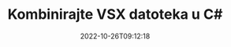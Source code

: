 ---
############################# Static ############################
layout: "auto-gen-merger"
date: 2022-10-26T09:12:18
draft: false
otherformats: mht mhtml odp ods odt one otp ott pdf pps ppsx ppt pptx rtf tex vdx

############################# Head ############################
head_title: "Kombinirajte VSX datoteke u C# | VSX Spajanje"
head_description: "Kombinirajte više VSX datoteka u jednu datoteku koristeći C# .NET API za spajanje dokumenata. Kombinirajte određene stranice ili nizove stranica iz različitih dokumenata u jedan dokument."

############################# Header ############################
title: "Kombinirajte VSX datoteka u C#"
description: "Kombinirajte VSX s nekoliko redaka .NET koda."
bg_image: "https://cms.admin.containerize.com/templates/aspose/App_Themes/V3/images/bg/header1.png"
bg_overlay: false
button:
    enable: true
    icon: "fas fa-arrow-down"
    label: "Preuzmite besplatnu probnu verziju"
    link: "https://downloads.groupdocs.com/merger/net"

############################# SubMenu ############################
submenu:
    enable: true

    left:
        img_alt: "GroupDocs.Merger for .NET"
        image: "https://cms.admin.containerize.com/templates/groupdocs/images/product-logos/90x90-noborder/groupdocs-merger-net.png"
        product: "GroupDocs.Merger"
        platform: ".NET"

    middle:
        button:

            # button loop
            - link: "https://apireference.groupdocs.com/merger/net"
              text: "API Referenca"

            # button loop
            - link: "https://github.com/groupdocs-merger"
              text: "Primjeri koda"

            # button loop
            - link: "https://products.groupdocs.app/merger/family"
              text: "Demo snimke uživo"

            # button loop
            - link: "https://purchase.groupdocs.com/pricing/merger/net"
              text: "Cijene"

    right:
        link_download: "https://downloads.groupdocs.com/merger"
        link_learn: "https://docs.groupdocs.com/merger/net"
        link_buy: "https://purchase.groupdocs.com"

############################# About ############################
about:
    enable: true
    title: "O GroupDocs.Merger for .NET API-ju"
    content: |
        [GroupDocs.Merger for .NET](/hr/merger/net/) pruža praktično rješenje za kombiniranje više PDF-ova, Microsoft Office (Word, Excel, PowerPoint, OneNote), OpenDocument, HTML, slike i mnogo drugih dokumenata u jednu datoteku unutar .NET aplikacija. GroupDocs.Merger će vam uštedjeti puno truda jer vam je dopušteno kombinirati VSX dokumenata - nema potrebe za instaliranjem softvera trećih strana, aplikacija za stolna računala ili dodataka. Sada je nepotrebno gubiti vrijeme i ručno kombinirati datoteke! Misija GroupDocs je pružiti najbolju kvalitetu i pojednostaviti tijek rada za obradu dokumenata.
        
        GroupDocs.Merger API pravi je izbor za korporativna rješenja koja trebaju značajke kombiniranja datoteka. Ovi API-ji dobro su podržani na svim glavnim operativnim sustavima i platformama uključujući .NET Framework, .NET Standard, .NET Core, Mono.

############################# Steps ############################
steps:
    enable: true
    title_left: "Kako kombinirati više VSX datoteka"
    content_left: |
        [GroupDocs.Merger for .NET](/hr/merger/net/) programerima za .NET olakšava kombiniranje dvije ili više VSX datoteka unutar svojih aplikacija implementacijom nekoliko lakih koraka.
        
        * Stvorite novu instancu **Merger** i proslijedite putanju izvornog dokumenta kao parametar konstruktora.
        * Pozovite **Join** klase **Merger** i proslijedite drugu putanju izvornog dokumenta.
        * Pozovite **Save** klase **Merger** da biste spremili spojeni dokument.

    title_right: "Zahtjevi sustava"
    content_right: |
        GroupDocs.Merger for .NET API-ji podržani su na svim glavnim platformama i operativnim sustavima. Prije izvršavanja koda u nastavku, provjerite imate li sljedeće preduvjete instalirane na vašem sustavu.

        * Operativni sustavi: Microsoft Windows, Linux, MacOS
        * Razvojna okruženja: Visual Studio, Xamarin, MonoDevelop
        * Okviri: .NET Framework, .NET Standard, .NET Core, Mono
        * Preuzmite najnoviju verziju GroupDocs.Merger for .NET s [NuGet](https://www.nuget.org/packages/groupdocs.merger)
         
    code: |
     {{% merger/additional-styles %}}
     {{< merger/code-merger title="Kako kombinirati VSX datoteke koristeći C# primjer koda">}}

        ```csharp    
        // Kombinirajte VSX datoteke koristeći GroupDocs.Merger API
        // Instancirajte spajanje s ulaznim VSX dokumentom
        using (Merger merger = new Merger("input1.vsx"))
          {
            // Pozovite Join metodu instance klase spajanja i proslijedite drugu putanju izvornog dokumenta
            merger.Join("input2.vsx");
    
            // Pozovite metodu Spremi instance klase spajanja da biste spremili spojeni dokument
            merger.Save("merged-file.vsx");
          }
        ```
     {{< /merger/code-merger >}}

############################# Demos ############################
demos:
    enable: true
    title: "Demonstracije uživo - mrežna aplikacija za kombiniranje dokumenata"
    content: |
       Kombinirajte više od jedne VSX datoteke upravo sada tako da posjetite [GroupDocs.Merger Live Demos](https://products.groupdocs.app/merger/family) web mjesto.
       Demo uživo ima sljedeće prednosti.
        
############################# About Formats ############################
about_formats:
    enable: true

############################# More Formats ############################
more_formats:
    enable: true
    title: "Spajanje drugih formata dokumenata"
    content: |
        .NET API za spajanje dokumenata za formate datoteka i slike. Kombinirajte neke od popularnih formata dokumenata kao što je navedeno u nastavku.

############################# Back to top ###############################
back_to_top:
    enable: true
---